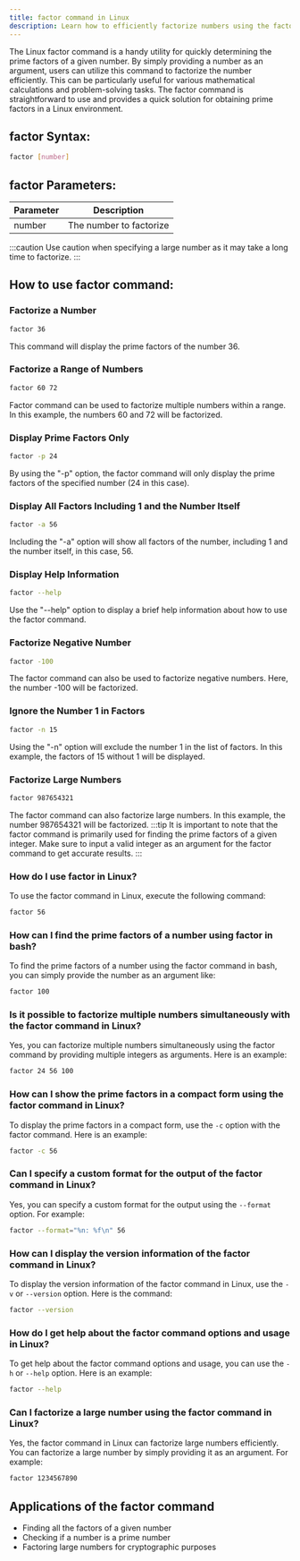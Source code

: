 ```yaml
---
title: factor command in Linux
description: Learn how to efficiently factorize numbers using the factor command in Linux. Find prime factors and more with this useful tool.
---
```


The Linux factor command is a handy utility for quickly determining the prime factors of a given number. By simply providing a number as an argument, users can utilize this command to factorize the number efficiently. This can be particularly useful for various mathematical calculations and problem-solving tasks. The factor command is straightforward to use and provides a quick solution for obtaining prime factors in a Linux environment.
## factor Syntax:
```bash
factor [number]
```
## factor Parameters:
| Parameter | Description                      |
|-----------|----------------------------------|
| number    | The number to factorize           |
  
:::caution
Use caution when specifying a large number as it may take a long time to factorize.
:::
## How to use factor command:

### Factorize a Number
```bash
factor 36
```
This command will display the prime factors of the number 36.

### Factorize a Range of Numbers
```bash
factor 60 72
```
Factor command can be used to factorize multiple numbers within a range. In this example, the numbers 60 and 72 will be factorized.

### Display Prime Factors Only
```bash
factor -p 24
```
By using the "-p" option, the factor command will only display the prime factors of the specified number (24 in this case).

### Display All Factors Including 1 and the Number Itself
```bash
factor -a 56
```
Including the "-a" option will show all factors of the number, including 1 and the number itself, in this case, 56.

### Display Help Information
```bash
factor --help
```
Use the "--help" option to display a brief help information about how to use the factor command.

### Factorize Negative Number
```bash
factor -100 
```
The factor command can also be used to factorize negative numbers. Here, the number -100 will be factorized.

### Ignore the Number 1 in Factors
```bash
factor -n 15
```
Using the "-n" option will exclude the number 1 in the list of factors. In this example, the factors of 15 without 1 will be displayed.

### Factorize Large Numbers
```bash
factor 987654321
```
The factor command can also factorize large numbers. In this example, the number 987654321 will be factorized.
:::tip
It is important to note that the factor command is primarily used for finding the prime factors of a given integer. Make sure to input a valid integer as an argument for the factor command to get accurate results.
:::

### How do I use factor in Linux?
To use the factor command in Linux, execute the following command:
```bash
factor 56
```

### How can I find the prime factors of a number using factor in bash?
To find the prime factors of a number using the factor command in bash, you can simply provide the number as an argument like:
```bash
factor 100
```

### Is it possible to factorize multiple numbers simultaneously with the factor command in Linux?
Yes, you can factorize multiple numbers simultaneously using the factor command by providing multiple integers as arguments. Here is an example:
```bash
factor 24 56 100
```

### How can I show the prime factors in a compact form using the factor command in Linux?
To display the prime factors in a compact form, use the `-c` option with the factor command. Here is an example:
```bash
factor -c 56
```

### Can I specify a custom format for the output of the factor command in Linux?
Yes, you can specify a custom format for the output using the `--format` option. For example:
```bash
factor --format="%n: %f\n" 56
```

### How can I display the version information of the factor command in Linux?
To display the version information of the factor command in Linux, use the `-v` or `--version` option. Here is the command:
```bash
factor --version
```

### How do I get help about the factor command options and usage in Linux?
To get help about the factor command options and usage, you can use the `-h` or `--help` option. Here is an example:
```bash
factor --help
```

### Can I factorize a large number using the factor command in Linux?
Yes, the factor command in Linux can factorize large numbers efficiently. You can factorize a large number by simply providing it as an argument. For example:
```bash
factor 1234567890
```

## Applications of the factor command

- Finding all the factors of a given number
- Checking if a number is a prime number
- Factoring large numbers for cryptographic purposes